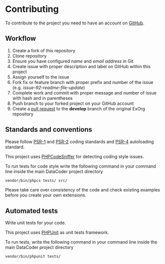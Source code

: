 # Contributing

To contribute to the project you need to have an account on [GitHub](https://github.com/).

## Workflow

1. Create a fork of this repository
2. Clone repository
3. Ensure you have configured *name* and *email address* in Git
4. Create issue with proper description and label on GitHub within this project
5. Assign yourself to the issue
6. Fork fix or feature branch with proper prefix and number of the issue (e.g. *issue-92-readme-file-update*)
7. Complete work and commit with proper message and number of issue with hash and in parentheses
8. Push branch to your forked project on your GitHub account
9. Create a [pull request](https://help.github.com/articles/using-pull-requests/) to the **develop** branch of the original ExOrg repository

## Standards and conventions

Please follow [PSR-1](http://www.php-fig.org/psr/psr-1/) and [PSR-2](http://www.php-fig.org/psr/psr-2/) coding standards and [PSR-4](http://www.php-fig.org/psr/psr-4/) autoloading standard.

This project uses [PHPCodeSniffer](https://www.squizlabs.com/php-codesniffer) for detecting coding style issues.

To run tests for code style  write the following command in your command line inside the main DataCoder project directory

```bash
vendor/bin/phpcs tests/ src/
```

Please take care over consistency of the code and check existing examples before you create your own extensions.

## Automated tests

Write unit tests for your code. 

This project uses [PHPUnit](https://phpunit.de/) as unit tests framework.

To run tests, write the following command in your command line inside the main DataCoder project directory

```bash
vendor/bin/phpunit tests/
```